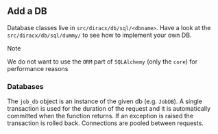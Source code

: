 ## Add a DB

Database classes live in `src/diracx/db/sql/<dbname>`. Have a look at the `src/diracx/db/sql/dummy/` to see how to implement your own DB.

> [!NOTE]
> We do not want to use the `ORM` part of `SQLAlchemy` (only the `core`) for performance reasons

### Databases

The `job_db` object is an instance of the given db (e.g. `JobDB`).
A single transaction is used for the duration of the request and it is automatically committed when the function returns.
If an exception is raised the transaction is rolled back.
Connections are pooled between requests.
